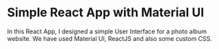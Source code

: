 # Simple React App with Material UI 

In this React App, I designed a simple User Interface for a photo album website. We have used Material UI, ReactJS and also some custom CSS. 

